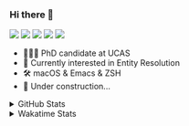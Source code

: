 ### Hi there 👋

[![](https://img.shields.io/badge/-Email-325180?logo=maildotru&logoColor=white&style=flat-square)](mailto:hi@wang.tianshu.me)
[![](https://img.shields.io/badge/-GitHub-black?logo=GitHub&style=flat-square)](https://github.com/tshu-w)
[![](https://img.shields.io/badge/-Telegram-26a5e4?labelColor=fafafa&logo=telegram&style=flat-square)](https://t.me/tshu_w) 
[![](https://img.shields.io/badge/-Twitter-1da1f2?logo=Twitter&logoColor=white&style=flat-square)](https://twitter.com/tshu_w)
[![](https://komarev.com/ghpvc/?username=tshu-w&color=blueviolet&style=flat-square)]()



- 🧑🏻‍🎓 PhD candidate at UCAS
- 🔭 Currently interested in Entity Resolution
- 🛠 macOS & Emacs & ZSH
- 🚧 Under construction...

<details>

<summary>GitHub Stats</summary>

![Tianshu's GitHub stats](https://github-readme-stats.vercel.app/api?username=tshu-w&show_icons=true&theme=buefy&count_private=true)
  
</details>


<details>
  <summary>Wakatime Stats</summary>

  Currently, files accessed by tramp cannot be tracked by wakatime, see https://github.com/wakatime/wakatime-mode/issues/27
  <br>
  
<!--START_SECTION:waka-->
![Code Time](http://img.shields.io/badge/Code%20Time-0%20secs-blue)

**I'm an Early 🐤** 

```text
🌞 Morning    45 commits     ███░░░░░░░░░░░░░░░░░░░░░░   11.66% 
🌆 Daytime    219 commits    ██████████████░░░░░░░░░░░   56.74% 
🌃 Evening    118 commits    ███████░░░░░░░░░░░░░░░░░░   30.57% 
🌙 Night      4 commits      ░░░░░░░░░░░░░░░░░░░░░░░░░   1.04%

```
📅 **I'm Most Productive on Tuesday** 

```text
Monday       68 commits     ████░░░░░░░░░░░░░░░░░░░░░   17.62% 
Tuesday      107 commits    ███████░░░░░░░░░░░░░░░░░░   27.72% 
Wednesday    49 commits     ███░░░░░░░░░░░░░░░░░░░░░░   12.69% 
Thursday     40 commits     ██░░░░░░░░░░░░░░░░░░░░░░░   10.36% 
Friday       29 commits     ██░░░░░░░░░░░░░░░░░░░░░░░   7.51% 
Saturday     53 commits     ███░░░░░░░░░░░░░░░░░░░░░░   13.73% 
Sunday       40 commits     ██░░░░░░░░░░░░░░░░░░░░░░░   10.36%

```


📊 **This Week I Spent My Time On** 

```text
💬 Programming Languages: 
sh                       10 hrs 54 mins      ███████████████░░░░░░░░░░   61.62% 
Org                      5 hrs 9 mins        ███████░░░░░░░░░░░░░░░░░░   29.15% 
Emacs Lisp               1 hr 20 mins        ██░░░░░░░░░░░░░░░░░░░░░░░   7.56% 
Python                   10 mins             ░░░░░░░░░░░░░░░░░░░░░░░░░   1.0% 
Bash                     5 mins              ░░░░░░░░░░░░░░░░░░░░░░░░░   0.53%

🔥 Editors: 
Zsh                      10 hrs 54 mins      ███████████████░░░░░░░░░░   61.62% 
Emacs                    6 hrs 47 mins       █████████░░░░░░░░░░░░░░░░   38.38%

🐱‍💻 Projects: 
Terminal                 8 hrs 56 mins       ████████████░░░░░░░░░░░░░   50.55% 
Unknown Project          5 hrs 19 mins       ███████░░░░░░░░░░░░░░░░░░   30.14% 
emacs                    1 hr 20 mins        ██░░░░░░░░░░░░░░░░░░░░░░░   7.57% 
xmdc                     54 mins             █░░░░░░░░░░░░░░░░░░░░░░░░   5.18% 
universal-blocker        39 mins             █░░░░░░░░░░░░░░░░░░░░░░░░   3.75%

💻 Operating System: 
Mac                      11 hrs 25 mins      ████████████████░░░░░░░░░   64.59% 
Linux                    6 hrs 15 mins       ████████░░░░░░░░░░░░░░░░░   35.41%

```

**I Mostly Code in Python** 

```text
Python                   9 repos             ██████████░░░░░░░░░░░░░░░   42.86% 
HTML                     2 repos             ██░░░░░░░░░░░░░░░░░░░░░░░   9.52% 
Emacs Lisp               2 repos             ██░░░░░░░░░░░░░░░░░░░░░░░   9.52% 
JavaScript               2 repos             ██░░░░░░░░░░░░░░░░░░░░░░░   9.52% 
TeX                      2 repos             ██░░░░░░░░░░░░░░░░░░░░░░░   9.52%

```



 Last Updated on 12/07/2022 08:06:50 UTC
<!--END_SECTION:waka-->
</details>
